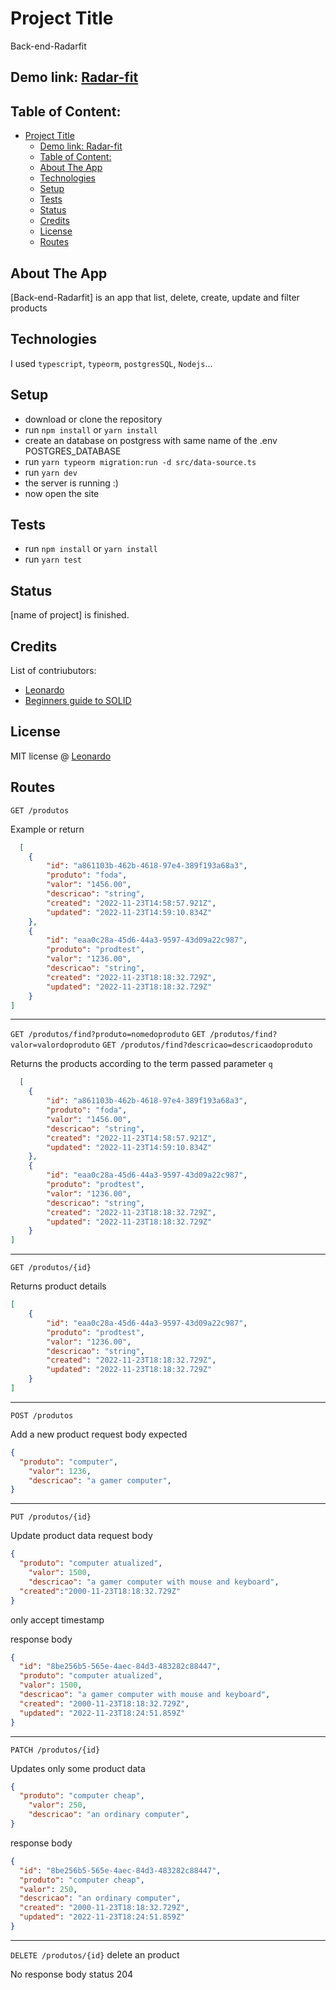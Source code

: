 # Project Title

Back-end-Radarfit

## Demo link: [Radar-fit](https://radar-fit-front-end.vercel.app/)

## Table of Content:

- [Project Title](#project-title)
	- [Demo link: Radar-fit](#demo-link-radar-fit)
	- [Table of Content:](#table-of-content)
	- [About The App](#about-the-app)
	- [Technologies](#technologies)
	- [Setup](#setup)
	- [Tests](#tests)
	- [Status](#status)
	- [Credits](#credits)
	- [License](#license)
	- [Routes](#routes)

## About The App

[Back-end-Radarfit] is an app that list, delete, create, update and filter products

## Technologies

I used `typescript`, `typeorm`, `postgresSQL`, `Nodejs`...

## Setup

- download or clone the repository
- run `npm install` or `yarn install`
- create an database on postgress with same name of the .env POSTGRES_DATABASE
- run `yarn typeorm migration:run -d src/data-source.ts`
- run `yarn dev`
- the server is running :)
- now open the site
  
## Tests
- run `npm install` or `yarn install`
- run `yarn test`

## Status

[name of project] is finished.

## Credits

List of contriubutors:

- [Leonardo](https://github.com/Leeo-Henrique)
- [Beginners guide to SOLID](https://felipecesr.medium.com/princ%C3%ADpios-solid-princ%C3%ADpio-da-responsabilidade-%C3%BAnica-srp-4033232e4abd)

## License

MIT license @ [Leonardo](https://github.com/Leeo-Henrique)

## Routes

`GET /produtos`

Example or return

```JSON
  [
	{
		"id": "a861103b-462b-4618-97e4-389f193a68a3",
		"produto": "foda",
		"valor": "1456.00",
		"descricao": "string",
		"created": "2022-11-23T14:58:57.921Z",
		"updated": "2022-11-23T14:59:10.834Z"
	},
	{
		"id": "eaa0c28a-45d6-44a3-9597-43d09a22c987",
		"produto": "prodtest",
		"valor": "1236.00",
		"descricao": "string",
		"created": "2022-11-23T18:18:32.729Z",
		"updated": "2022-11-23T18:18:32.729Z"
	}
]
```

---

`GET /produtos/find?produto=nomedoproduto`
`GET /produtos/find?valor=valordoproduto`
`GET /produtos/find?descricao=descricaodoproduto`

Returns the products according to the term passed parameter `q`

```JSON
  [
	{
		"id": "a861103b-462b-4618-97e4-389f193a68a3",
		"produto": "foda",
		"valor": "1456.00",
		"descricao": "string",
		"created": "2022-11-23T14:58:57.921Z",
		"updated": "2022-11-23T14:59:10.834Z"
	},
	{
		"id": "eaa0c28a-45d6-44a3-9597-43d09a22c987",
		"produto": "prodtest",
		"valor": "1236.00",
		"descricao": "string",
		"created": "2022-11-23T18:18:32.729Z",
		"updated": "2022-11-23T18:18:32.729Z"
	}
]
```

---

`GET /produtos/{id}`

Returns product details

```JSON
[
	{
		"id": "eaa0c28a-45d6-44a3-9597-43d09a22c987",
		"produto": "prodtest",
		"valor": "1236.00",
		"descricao": "string",
		"created": "2022-11-23T18:18:32.729Z",
		"updated": "2022-11-23T18:18:32.729Z"
	}
]
```

---

`POST /produtos`

Add a new product
request body expected

```JSON
{
  "produto": "computer",
	"valor": 1236,
	"descricao": "a gamer computer",
}
```

---

`PUT /produtos/{id}`

Update product data
request body

```JSON
{
  "produto": "computer atualized",
	"valor": 1500,
	"descricao": "a gamer computer with mouse and keyboard",
  "created":"2000-11-23T18:18:32.729Z"
}
```

only accept timestamp

response body

```json
{
  "id": "8be256b5-565e-4aec-84d3-483282c88447",
  "produto": "computer atualized",
  "valor": 1500,
  "descricao": "a gamer computer with mouse and keyboard",
  "created": "2000-11-23T18:18:32.729Z",
  "updated": "2022-11-23T18:24:51.859Z"
}
```

---

`PATCH /produtos/{id}`

Updates only some product data

```JSON
{
  "produto": "computer cheap",
	"valor": 250,
	"descricao": "an ordinary computer",
}
```

response body

```json
{
  "id": "8be256b5-565e-4aec-84d3-483282c88447",
  "produto": "computer cheap",
  "valor": 250,
  "descricao": "an ordinary computer",
  "created": "2000-11-23T18:18:32.729Z",
  "updated": "2022-11-23T18:24:51.859Z"
}
```

---

`DELETE /produtos/{id}`
delete an product

No response body
status 204

